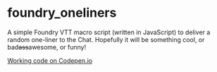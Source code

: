 # foundry_oneliners

A simple Foundry VTT macro script (written in JavaScript) to deliver a random one-liner to the Chat. Hopefully it will be something cool, or bad~~ass~~awesome, or funny!

[Working code on Codepen.io](https://codepen.io/clblamires/pen/eYXwyMO)
